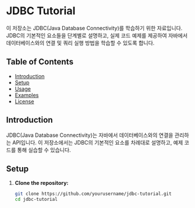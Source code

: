 # JDBC Tutorial

이 저장소는 JDBC(Java Database Connectivity)를 학습하기 위한 자료입니다. JDBC의 기본적인 요소들을 단계별로 설명하고, 실제 코드 예제를 제공하여 자바에서 데이터베이스와의 연결 및 쿼리 실행 방법을 학습할 수 있도록 합니다.

## Table of Contents

- [Introduction](#introduction)
- [Setup](#setup)
- [Usage](#usage)
- [Examples](#examples)
- [License](#license)

## Introduction

JDBC(Java Database Connectivity)는 자바에서 데이터베이스와의 연결을 관리하는 API입니다. 이 저장소에서는 JDBC의 기본적인 요소를 차례대로 설명하고, 예제 코드를 통해 실습할 수 있습니다.

## Setup

1. **Clone the repository:**

   ```bash
   git clone https://github.com/yourusername/jdbc-tutorial.git
   cd jdbc-tutorial
